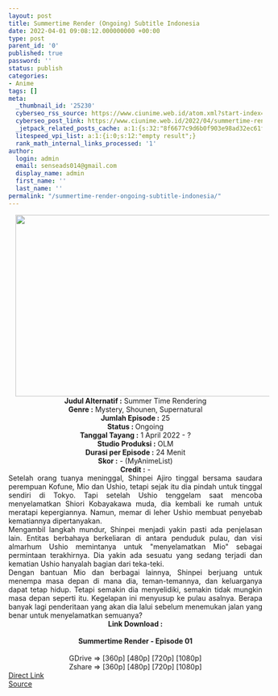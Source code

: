 ```yaml
---
layout: post
title: Summertime Render (Ongoing) Subtitle Indonesia
date: 2022-04-01 09:08:12.000000000 +00:00
type: post
parent_id: '0'
published: true
password: ''
status: publish
categories:
- Anime
tags: []
meta:
  _thumbnail_id: '25230'
  cyberseo_rss_source: https://www.ciunime.web.id/atom.xml?start-index=1
  cyberseo_post_link: https://www.ciunime.web.id/2022/04/summertime-render-subtitle-indonesia.html
  _jetpack_related_posts_cache: a:1:{s:32:"8f6677c9d6b0f903e98ad32ec61f8deb";a:2:{s:7:"expires";i:1663512378;s:7:"payload";a:3:{i:0;a:1:{s:2:"id";i:25534;}i:1;a:1:{s:2:"id";i:25640;}i:2;a:1:{s:2:"id";i:25841;}}}}
  litespeed_vpi_list: a:1:{i:0;s:12:"empty result";}
  rank_math_internal_links_processed: '1'
author:
  login: admin
  email: senseads014@gmail.com
  display_name: admin
  first_name: ''
  last_name: ''
permalink: "/summertime-render-ongoing-subtitle-indonesia/"
---
```

<div class="separator" style="clear: both; text-align: center;"><a href="https://blogger.googleusercontent.com/img/b/R29vZ2xl/AVvXsEhFHRog6-Tqc1fo_8THI8YQgtdG-skODQHZ9Z-9szDW3yYOrG5fbseqygnAZbqOxf9y6XxELqau1R7_8AbP3-qpHoO0TOWrSRdZm2Ol8VdpfXyrwuKZ_dh6bS7PZmtp4qgGsomZecREVsP8gjzXGFU2M63n4VyLPuiy5VVDPfjYYK3gJNrgYTresaRU/s1280/Summertime%20Render.jpg" style="margin-left: 1em; margin-right: 1em;"><img border="0" data-original-height="720" data-original-width="1280" height="360" src="{{ site.baseurl }}/assets/2022/04/Summertime%20Render.jpg" width="640" /></a></div>
<div class="separator" style="clear: both; text-align: center;"></div>
<div style="text-align: center;"><b>Judul</b><b><b> Alternatif</b> :</b> Summer Time Rendering</div>
<div style="text-align: center;"><b><b>Genre :</b></b> Mystery, Shounen, Supernatural</div>
<div style="text-align: center;"><b>Jumlah Episode :</b> 25<br /><b>Status :&nbsp;</b>Ongoing<br /><b>Tanggal Tayang :</b> 1 April&nbsp;2022 - ?<br /><b>Studio Produksi :</b>&nbsp;OLM<br /><b>Durasi per Episode :</b> 24 Menit</div>
<div style="text-align: center;"><b>Skor :</b> - (MyAnimeList)</div>
<div style="text-align: center;"><b>Credit :</b>&nbsp;-</div>
<div style="text-align: center;"></div>
<div style="text-align: justify;">
<div>Setelah orang tuanya meninggal, Shinpei Ajiro tinggal bersama saudara perempuan Kofune, Mio dan Ushio, tetapi sejak itu dia pindah untuk tinggal sendiri di Tokyo. Tapi setelah Ushio tenggelam saat mencoba menyelamatkan Shiori Kobayakawa muda, dia kembali ke rumah untuk meratapi kepergiannya. Namun, memar di leher Ushio membuat penyebab kematiannya dipertanyakan.</div>
<div></div>
<div>Mengambil langkah mundur, Shinpei menjadi yakin pasti ada penjelasan lain. Entitas berbahaya berkeliaran di antara penduduk pulau, dan visi almarhum Ushio memintanya untuk "menyelamatkan Mio" sebagai permintaan terakhirnya. Dia yakin ada sesuatu yang sedang terjadi dan kematian Ushio hanyalah bagian dari teka-teki.</div>
<div></div>
<div>Dengan bantuan Mio dan berbagai lainnya, Shinpei berjuang untuk menempa masa depan di mana dia, teman-temannya, dan keluarganya dapat tetap hidup. Tetapi semakin dia menyelidiki, semakin tidak mungkin masa depan seperti itu. Kegelapan ini menyusup ke pulau asalnya. Berapa banyak lagi penderitaan yang akan dia lalui sebelum menemukan jalan yang benar untuk menyelamatkan semuanya?</div>
</div>
<div style="text-align: justify;"></div>
<div style="text-align: justify;"></div>
<div style="text-align: center;">
<div style="text-align: center;">
<div style="text-align: left;">
<div style="text-align: center;"><b>Link Download :</b></div>
<div style="text-align: center;"><b><br /></b></div>
<div style="text-align: center;"><span style="text-align: left;"><b>Summertime Render&nbsp;</b></span><b>- Episode 01</b></div>
<div style="text-align: center;"><b><br /></b></div>
<div style="text-align: center;">GDrive =&gt; [360p] [480p] [720p] [1080p]</div>
<div style="text-align: center;">Zshare =&gt; [360p] [480p] [720p] [1080p]</div>
</div>
</div>
</div>
<link rel="stylesheet" href="https://cdnjs.cloudflare.com/ajax/libs/font-awesome/4.7.0/css/font-awesome.min.css" />
<div class="divbtn"> <a href="https://handymansurrender.com/fihup8buzv?key=94550f7ce39444073321dde3b8782f97" class="btn"><i class="fa fa-download"></i> Direct Link</a> <br /><a href="https://www.ciunime.web.id/2022/04/summertime-render-subtitle-indonesia.html">Source</a> </div>
